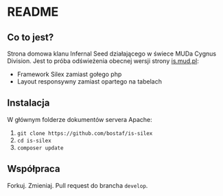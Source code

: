 README
======

Co to jest?
------------

Strona domowa klanu Infernal Seed działającego w świece MUDa Cygnus Division.
Jest to próba odświeżenia obecnej wersji strony [is.mud.pl][1]:
* Framework Silex zamiast gołego php
* Layout responsywny zamiast opartego na tabelach

Instalacja
-----------

W głównym folderze dokumentów servera Apache:

1. `git clone https://github.com/bostaf/is-silex`
2. `cd is-silex`
3. `composer update`

Współpraca
-----------

Forkuj. Zmieniaj. Pull request do brancha `develop`.

[1]: http://is.mud.pl
